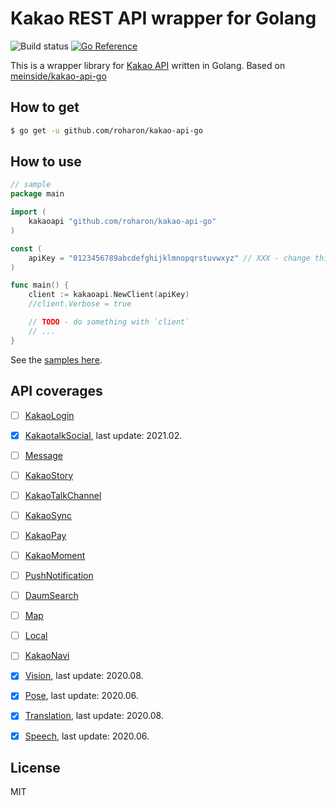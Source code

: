 # Kakao REST API wrapper for Golang
![Build status](https://github.com/roharon/kakao-api-go/workflows/build-test/badge.svg)
[![Go Reference](https://pkg.go.dev/badge/github.com/roharon/kakao-api-go.svg)](https://pkg.go.dev/github.com/roharon/kakao-api-go)

This is a wrapper library for [Kakao API](https://developers.kakao.com/docs) written in Golang.
Based on [meinside/kakao-api-go](https://github.com/meinside/kakao-api-go)

## How to get

```bash
$ go get -u github.com/roharon/kakao-api-go
```

## How to use

```go
// sample
package main

import (
	kakaoapi "github.com/roharon/kakao-api-go"
)

const (
	apiKey = "0123456789abcdefghijklmnopqrstuvwxyz" // XXX - change this to yours
)

func main() {
	client := kakaoapi.NewClient(apiKey)
	//client.Verbose = true

	// TODO - do something with `client`
	// ...
}
```

See the [samples here](https://github.com/roharon/kakao-api-go/tree/master/samples).

## API coverages

- [ ] [KakaoLogin](https://developers.kakao.com/docs/latest/ko/kakaologin/rest-api)
- [X] [KakaotalkSocial](https://developers.kakao.com/docs/latest/ko/kakaotalk-social/rest-api), last update: 2021.02.
- [ ] [Message](https://developers.kakao.com/docs/latest/ko/message/rest-api)
- [ ] [KakaoStory](https://developers.kakao.com/docs/latest/ko/kakaostory/rest-api)
- [ ] [KakaoTalkChannel](https://developers.kakao.com/docs/latest/ko/kakaotalk-channel/rest-api)
- [ ] [KakaoSync](https://developers.kakao.com/docs/latest/ko/kakaosync/common)
- [ ] [KakaoPay](https://developers.kakao.com/docs/latest/ko/kakaopay/common)
- [ ] [KakaoMoment](https://developers.kakao.com/docs/latest/ko/kakaomoment/common)
- [ ] [PushNotification](https://developers.kakao.com/docs/latest/ko/push/rest-api)
- [ ] [DaumSearch](https://developers.kakao.com/docs/latest/ko/daum-search/dev-guide)
- [ ] [Map](https://developers.kakao.com/docs/latest/ko/kakaomap/common)
- [ ] [Local](https://developers.kakao.com/docs/latest/ko/local/dev-guide)
- [ ] [KakaoNavi](https://developers.kakao.com/docs/latest/ko/kakaonavi/common)
- [X] [Vision](https://developers.kakao.com/docs/latest/ko/vision/dev-guide), last update: 2020.08.
- [X] [Pose](https://developers.kakao.com/docs/latest/ko/pose/dev-guide), last update: 2020.06.
- [X] [Translation](https://developers.kakao.com/docs/latest/ko/translate/dev-guide), last update: 2020.08.
- [X] [Speech](https://developers.kakao.com/docs/latest/ko/voice/rest-api), last update: 2020.06.


## License

MIT

